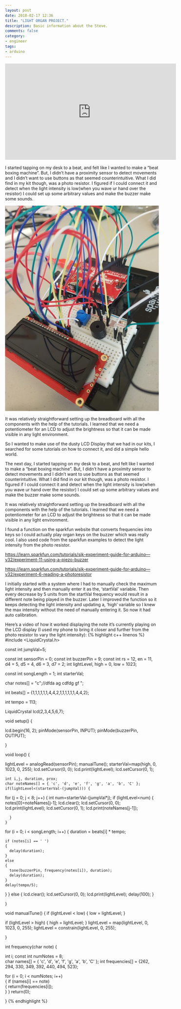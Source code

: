```yaml
---
layout: post
date: 2018-02-17 12:36
title: "LIGHT ORGAN PROJECT."
description: Basic information about the Steve.
comments: false
category: 
- engineer
tags:
- arduino
---
```


<iframe width="560" height="315" src="https://www.youtube.com/embed/fpGOgDTAFmc" frameborder="0" allowfullscreen></iframe>

I started tapping on my desk to a beat, and felt like I wanted to make a “beat boxing machine”. But, I didn’t have a proximity sensor to detect movements and I didn’t want to use buttons as that seemed counterintuitive. What I did find in my kit though, was a photo resistor. I figured if I could connect it and detect when the light intensity is low(when you wave ur hand over the resistor) I could set up some arbitrary values and make the buzzer make some sounds.

![My helpful screenshot](/assets/images/lightorgan.jpg)

It was relatively straightforward setting up the breadboard with all the components with the help of the tutorials. I learned that we need a potentiometer for an LCD to adjust the brightness so that it can be made visible in any light environment.

 

So I wanted to make use of the dusty LCD Display that we had in our kits, I searched for some tutorials on how to connect it, and did a simple hello world.

The next day, I started tapping on my desk to a beat, and felt like I wanted to make a “beat boxing machine”. But, I didn’t have a proximity sensor to detect movements and I didn’t want to use buttons as that seemed counterintuitive. What I did find in our kit though, was a photo resistor. I figured if I could connect it and detect when the light intensity is low(when you wave ur hand over the resistor) I could set up some arbitrary values and make the buzzer make some sounds.

It was relatively straightforward setting up the breadboard with all the components with the help of the tutorials. I learned that we need a potentiometer for an LCD to adjust the brightness so that it can be made visible in any light environment.



I found a function on the sparkfun website that converts frequencies into keys so I could actually play organ keys on the buzzer which was really cool. I also used code from the sparkfun examples to detect the light intensity from the photo resistor.

https://learn.sparkfun.com/tutorials/sik-experiment-guide-for-arduino—v32/experiment-11-using-a-piezo-buzzer 

https://learn.sparkfun.com/tutorials/sik-experiment-guide-for-arduino—v32/experiment-6-reading-a-photoresistor

I initially started with a system where I had to manually check the maximum light intensity and then manually enter it as the, ‘startVal’ variable. Then every decrease by 5 units from the startVal frequency would result in a different note being played in the buzzer. Later I improved the function so it keeps detecting the light intensity and updating a, ‘high’ variable so I knew the max intensity without the need of manually entering it. So now it had auto calibration.

Here’s a video of how it worked displaying the note it’s currently playing on the LCD display (I used my phone to bring it closer and further from the photo resistor to vary the light intensity):
{% highlight c++ linenos %}
#include <LiquidCrystal.h>

const int jumpVal=5;


const int sensorPin = 0;
const int buzzerPin = 9;
const int rs = 12, en = 11, d4 = 5, d5 = 4, d6 = 3, d7 = 2;
int lightLevel, high = 0, low = 1023;

const int songLength = 1;
int starterVal;

char notes[] = "c";//dfda ag cdfdg gf "; 

int beats[] = {1,1,1,1,1,1,4,4,2,1,1,1,1,1,1,4,4,2};

int tempo = 113;

LiquidCrystal lcd(2,3,4,5,6,7);

void setup() {
 
  lcd.begin(16, 2);
  pinMode(sensorPin, INPUT);
  pinMode(buzzerPin, OUTPUT);
  
 
}

void loop() {

   lightLevel = analogRead(sensorPin);
   manualTune();
   starterVal=map(high, 0, 1023, 0, 255);
   lcd.setCursor(0, 0);
   lcd.print(lightLevel);
   lcd.setCursor(0, 1);
    
    int i,j, duration, prox;
    char noteNames[] = { 'c', 'd', 'e', 'f', 'g', 'a', 'b', 'C' };
    if(lightLevel<(starterVal-(jumpVal))) {
  for (j = 0; j < 8; j++)
  {
    int num=starterVal-(jumpVal*j);
    if (lightLevel<num) {
      notes[0]=noteNames[j-1];
      lcd.clear();
      lcd.setCursor(0, 0);
   lcd.print(lightLevel);
   lcd.setCursor(0, 1);
      lcd.print(noteNames[j-1]);
      
      } 
    }
  for (i = 0; i < songLength; i++) 
  {
    duration = beats[i] * tempo;  

    if (notes[i] == ' ')          
    {
      delay(duration);            
    }
    else                          
    {
      tone(buzzerPin, frequency(notes[i]), duration);
      delay(duration);            
    }
    delay(tempo/5);              
  }
} else {
        lcd.clear();
      lcd.setCursor(0, 0);
   lcd.print(lightLevel);
   delay(100);
        }
 
}

void manualTune()
{
 if (lightLevel < low)
  {
    low = lightLevel;
  }

 
  if (lightLevel > high)
  {
    high = lightLevel;
  }
  lightLevel = map(lightLevel, 0, 1023, 0, 255);
  lightLevel = constrain(lightLevel, 0, 255);

} 

int frequency(char note) 
{
 
  int i;
  const int numNotes = 8;  
  char names[] = { 'c', 'd', 'e', 'f', 'g', 'a', 'b', 'C' };
  int frequencies[] = {262, 294, 330, 349, 392, 440, 494, 523};



  for (i = 0; i < numNotes; i++)  
  {
    if (names[i] == note)        
    {
      return(frequencies[i]);    
    }
  }
  return(0);  
              
}
{% endhighlight %}